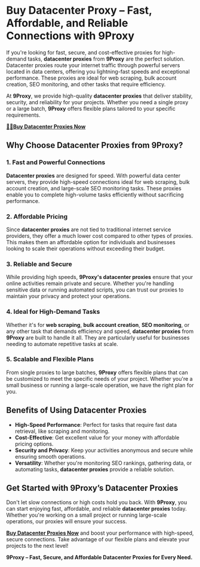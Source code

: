 # Buy Datacenter Proxy – Fast, Affordable, and Reliable Connections with 9Proxy

If you're looking for fast, secure, and cost-effective proxies for high-demand tasks, **datacenter proxies** from **9Proxy** are the perfect solution. Datacenter proxies route your internet traffic through powerful servers located in data centers, offering you lightning-fast speeds and exceptional performance. These proxies are ideal for web scraping, bulk account creation, SEO monitoring, and other tasks that require efficiency.

At **9Proxy**, we provide high-quality **datacenter proxies** that deliver stability, security, and reliability for your projects. Whether you need a single proxy or a large batch, **9Proxy** offers flexible plans tailored to your specific requirements. 

**[️🛒️🛒Buy Datacenter Proxies Now](https://9proxy.com/pricing?utm_source=web20&utm_medium=graphy&utm_id=SEOjonni123)**

## Why Choose Datacenter Proxies from 9Proxy?

### 1. **Fast and Powerful Connections**
**Datacenter proxies** are designed for speed. With powerful data center servers, they provide high-speed connections ideal for web scraping, bulk account creation, and large-scale SEO monitoring tasks. These proxies enable you to complete high-volume tasks efficiently without sacrificing performance.

### 2. **Affordable Pricing**
Since **datacenter proxies** are not tied to traditional internet service providers, they offer a much lower cost compared to other types of proxies. This makes them an affordable option for individuals and businesses looking to scale their operations without exceeding their budget.

### 3. **Reliable and Secure**
While providing high speeds, **9Proxy's datacenter proxies** ensure that your online activities remain private and secure. Whether you're handling sensitive data or running automated scripts, you can trust our proxies to maintain your privacy and protect your operations.

### 4. **Ideal for High-Demand Tasks**
Whether it's for **web scraping**, **bulk account creation**, **SEO monitoring**, or any other task that demands efficiency and speed, **datacenter proxies** from **9Proxy** are built to handle it all. They are particularly useful for businesses needing to automate repetitive tasks at scale.

### 5. **Scalable and Flexible Plans**
From single proxies to large batches, **9Proxy** offers flexible plans that can be customized to meet the specific needs of your project. Whether you're a small business or running a large-scale operation, we have the right plan for you.

## Benefits of Using Datacenter Proxies

- **High-Speed Performance**: Perfect for tasks that require fast data retrieval, like scraping and monitoring.
- **Cost-Effective**: Get excellent value for your money with affordable pricing options.
- **Security and Privacy**: Keep your activities anonymous and secure while ensuring smooth operations.
- **Versatility**: Whether you're monitoring SEO rankings, gathering data, or automating tasks, **datacenter proxies** provide a reliable solution.

## Get Started with 9Proxy’s Datacenter Proxies

Don't let slow connections or high costs hold you back. With **9Proxy**, you can start enjoying fast, affordable, and reliable **datacenter proxies** today. Whether you're working on a small project or running large-scale operations, our proxies will ensure your success.

**[Buy Datacenter Proxies Now](https://9proxy.com/pricing?utm_source=web20&utm_medium=graphy&utm_id=SEOjonni123)** and boost your performance with high-speed, secure connections. Take advantage of our flexible plans and elevate your projects to the next level!

**9Proxy – Fast, Secure, and Affordable Datacenter Proxies for Every Need.**
